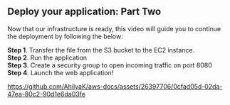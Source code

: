## Deploy your application: Part Two

Now that our infrastructure is ready, this video will guide you to continue the deployment by following the below:

**Step 1**. Transfer the file from the S3 bucket to the EC2 instance.</br>
**Step 2**. Run the application</br>
**Step 3**. Create a security group to open incoming traffic on port 8080</br>
**Step 4**. Launch the web application! 

https://github.com/AhilyaK/aws-docs/assets/26397706/0cfad05d-02da-47ea-80c2-90d1e6da03fe


